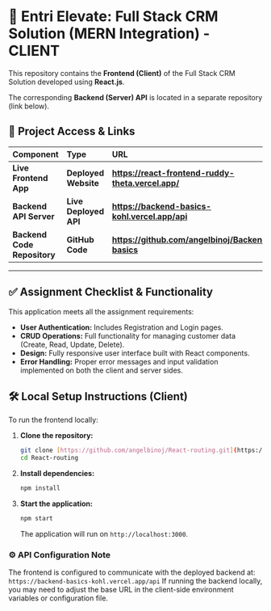 # 🚀 Entri Elevate: Full Stack CRM Solution (MERN Integration) - CLIENT

This repository contains the **Frontend (Client)** of the Full Stack CRM Solution developed using **React.js**.

The corresponding **Backend (Server) API** is located in a separate repository (link below).

## 🔗 Project Access & Links

| Component | Type | URL |
| :--- | :--- | :--- |
| **Live Frontend App** | **Deployed Website** | **https://react-frontend-ruddy-theta.vercel.app/** |
| **Backend API Server** | **Live Deployed API** | **https://backend-basics-kohl.vercel.app/api** |
| **Backend Code Repository** | **GitHub Code** | **https://github.com/angelbinoj/Backend-basics** |

---

## ✅ Assignment Checklist & Functionality

This application meets all the assignment requirements:

* **User Authentication:** Includes Registration and Login pages.
* **CRUD Operations:** Full functionality for managing customer data (Create, Read, Update, Delete).
* **Design:** Fully responsive user interface built with React components.
* **Error Handling:** Proper error messages and input validation implemented on both the client and server sides.

## 🛠️ Local Setup Instructions (Client)

To run the frontend locally:

1.  **Clone the repository:**
    ```bash
    git clone [https://github.com/angelbinoj/React-routing.git](https://github.com/angelbinoj/React-routing.git)
    cd React-routing
    ```
2.  **Install dependencies:**
    ```bash
    npm install
    ```
3.  **Start the application:**
    ```bash
    npm start
    ```
    The application will run on `http://localhost:3000`.

### ⚙️ API Configuration Note

The frontend is configured to communicate with the deployed backend at:
`https://backend-basics-kohl.vercel.app/api`
If running the backend locally, you may need to adjust the base URL in the client-side environment variables or configuration file.
